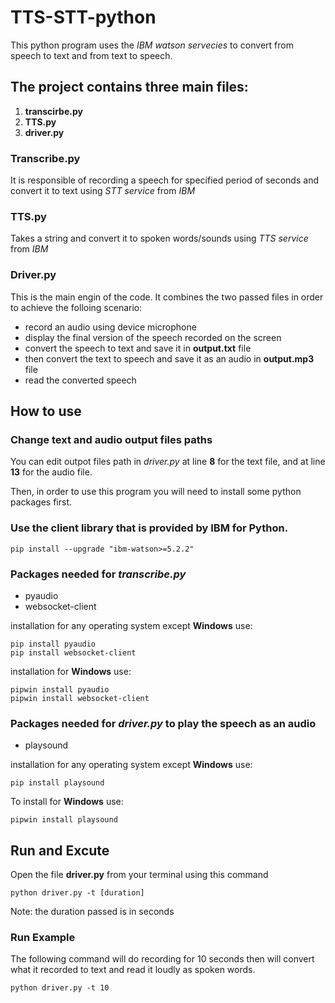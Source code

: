 # TTS-STT-python
This python program uses the *IBM watson servecies* to convert from speech to text and from text to speech. 

## The project contains three main files: 
1. **transcirbe.py**
2. **TTS.py**
3. **driver.py**

### Transcribe.py
It is responsible of recording a speech for specified period of seconds and convert it to text using *STT service* from *IBM* 

### TTS.py
Takes a string and convert it to spoken words/sounds using *TTS service* from *IBM* 

### Driver.py
This is the main engin of the code. It combines the two passed files in order to achieve the folloing scenario:
- record an audio using device microphone
- display the final version of the speech recorded on the screen
- convert the speech to text and save it in **output.txt** file
- then convert the text to speech and save it as an audio in **output.mp3** file
- read the converted speech

## How to use 
### Change text and audio output files paths
You can edit outpot files path in *driver.py* at line **8** for the text file, and at line **13** for the audio file.

Then, in order to use this program you will need to install some python packages first.

### Use the client library that is provided by **IBM** for Python.
```
pip install --upgrade "ibm-watson>=5.2.2"
```

### Packages needed for *transcribe.py*
- pyaudio
- websocket-client

installation for any operating system except **Windows** use:
```
pip install pyaudio
pip install websocket-client
```

installation for **Windows** use:
```
pipwin install pyaudio
pipwin install websocket-client
```
### Packages needed for *driver.py* to play the speech as an audio
- playsound

installation for any operating system except **Windows** use:
```
pip install playsound
```

To install for **Windows** use:
```
pipwin install playsound
```

## Run and Excute
Open the file **driver.py** from your terminal using this command
```
python driver.py -t [duration]
```
Note: the duration passed is in seconds

### Run Example
The following command will do recording for 10 seconds then will convert what it recorded to text and read it loudly as spoken words. 
```
python driver.py -t 10
```

